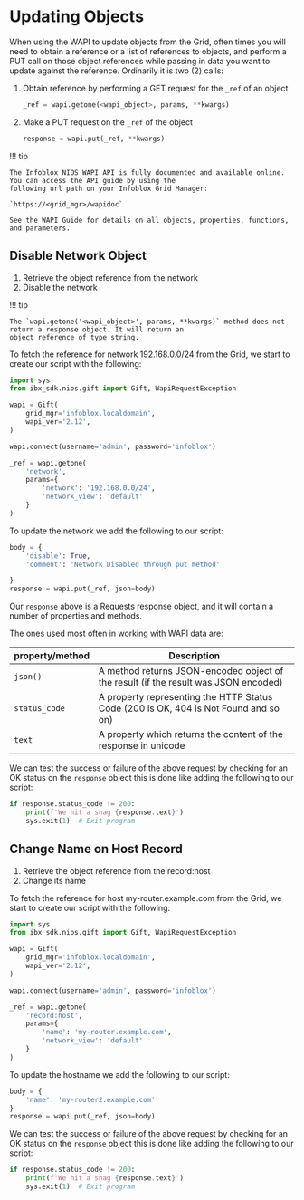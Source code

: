 # Updating Objects

When using the WAPI to update objects from the Grid, often times you will need to obtain a reference or a list of
references to objects, and perform a PUT call on those object references while passing in data you want to update
against the reference. Ordinarily it is two (2) calls:

1. Obtain reference by performing a GET request for the `_ref` of an object

    ```python linenums="0"
    _ref = wapi.getone(<wapi_object>, params, **kwargs)
    ```

2. Make a PUT request on the `_ref` of the object

    ```python linenums="0"
    response = wapi.put(_ref, **kwargs)
    ```

!!! tip

    The Infoblox NIOS WAPI API is fully documented and available online. You can access the API guide by using the
    following url path on your Infoblox Grid Manager:

    `https://<grid_mgr>/wapidoc`

    See the WAPI Guide for details on all objects, properties, functions, and parameters.

## Disable Network Object

1. Retrieve the object reference from the network
2. Disable the network

!!! tip

    The `wapi.getone('<wapi_object>', params, **kwargs)` method does not return a response object. It will return an 
    object reference of type string.

To fetch the reference for network 192.168.0.0/24 from the Grid, we start to create our script with the following:

```python
import sys
from ibx_sdk.nios.gift import Gift, WapiRequestException

wapi = Gift(
    grid_mgr='infoblox.localdomain',
    wapi_ver='2.12',
)

wapi.connect(username='admin', password='infoblox')

_ref = wapi.getone(
    'network',
    params={
        'network': '192.168.0.0/24',
        'network_view': 'default'
    }
)
```

To update the network we add the following to our script:

```python  linenums="18"
body = {
    'disable': True,
    'comment': 'Network Disabled through put method'

}
response = wapi.put(_ref, json=body)
```

Our `response` above is a Requests response object, and it will contain a number of properties and methods.

The ones used most often in working with WAPI data are:

| property/method | Description                                                                          |
|-----------------|--------------------------------------------------------------------------------------|
| `json()`        | A method returns JSON-encoded object of the result (if the result was JSON encoded)  |
| `status_code`   | A property representing the HTTP Status Code (200 is OK, 404 is Not Found and so on) |
| `text`          | A property which returns the content of the response in unicode                      |

We can test the success or failure of the above request by checking for an OK status on the  `response` object this is
done like adding the following to our script:

```python  linenums="24"
if response.status_code != 200:
    print(f'We hit a snag {response.text}')
    sys.exit(1)  # Exit program
```

## Change Name on Host Record

1. Retrieve the object reference from the record:host
2. Change its name

To fetch the reference for host my-router.example.com from the Grid, we start to create our script with the following:

```python
import sys
from ibx_sdk.nios.gift import Gift, WapiRequestException

wapi = Gift(
    grid_mgr='infoblox.localdomain',
    wapi_ver='2.12',
)

wapi.connect(username='admin', password='infoblox')

_ref = wapi.getone(
    'record:host',
    params={
        'name': 'my-router.example.com',
        'network_view': 'default'
    }
)
```

To update the hostname we add the following to our script:

```python  linenums="18"
body = {
    'name': 'my-router2.example.com'
}
response = wapi.put(_ref, json=body)
```

We can test the success or failure of the above request by checking for an OK status on the  `response` object this is
done like adding the following to our script:

```python  linenums="22"
if response.status_code != 200:
    print(f'We hit a snag {response.text}')
    sys.exit(1)  # Exit program
```